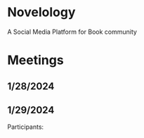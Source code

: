 # Novelology
A Social Media Platform for Book community


# Meetings

## 1/28/2024

## 1/29/2024
Participants:
